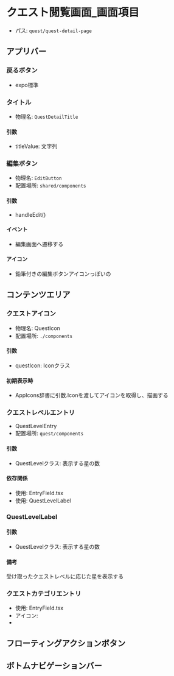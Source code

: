 # クエスト閲覧画面_画面項目

- パス: `quest/quest-detail-page`

## アプリバー
### 戻るボタン
- expo標準

### タイトル
- 物理名: `QuestDetailTitle`
#### 引数
- titleValue: 文字列

### 編集ボタン
- 物理名: `EditButton`
- 配置場所: `shared/components`

#### 引数
- handleEdit()

#### イベント
- 編集画面へ遷移する

#### アイコン
- 鉛筆付きの編集ボタンアイコンっぽいの

## コンテンツエリア
### クエストアイコン
- 物理名: QuestIcon
- 配置場所: `./components`

#### 引数
- questIcon: Iconクラス

#### 初期表示時
- AppIcons辞書に引数.Iconを渡してアイコンを取得し、描画する

### クエストレベルエントリ
- QuestLevelEntry
- 配置場所: `quest/components`

#### 引数
- QuestLevelクラス: 表示する星の数

#### 依存関係
- 使用: EntryField.tsx
- 使用: QuestLevelLabel

### QuestLevelLabel
#### 引数
- QuestLevelクラス: 表示する星の数
#### 備考
受け取ったクエストレベルに応じた星を表示する

### クエストカテゴリエントリ
- 使用: EntryField.tsx
- アイコン: 
- 

## フローティングアクションボタン



## ボトムナビゲーションバー
